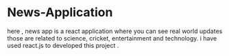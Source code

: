 # News-Application
here  , news app is a react application where you can see real world updates those are related to science, cricket, entertainment  and technology. i have used react.js to developed this project .
